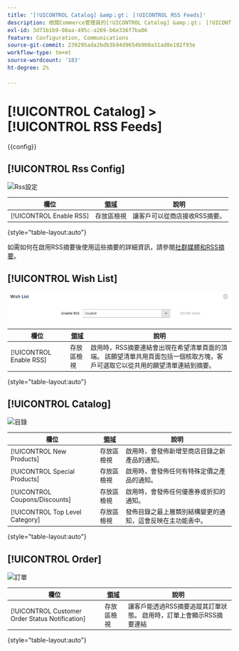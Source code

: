 ```yaml
---
title: '[!UICONTROL Catalog] &amp；gt； [!UICONTROL RSS Feeds]'
description: 檢閱Commerce管理員的[!UICONTROL Catalog] &amp；gt； [!UICONTROL RSS Feeds]頁面上的組態設定。
exl-id: 3d71b1b9-08aa-495c-a269-b6e336f7ba06
feature: Configuration, Communications
source-git-commit: 239295ada2bdb3b94d9654b960a31ad8e102f93e
workflow-type: tm+mt
source-wordcount: '183'
ht-degree: 2%

---
```


# [!UICONTROL Catalog] > [!UICONTROL RSS Feeds]

{{config}}

## [!UICONTROL Rss Config]

![Rss設定](./assets/rss-feeds-rss-config.png)<!-- zoom -->

<!-- [Rss Config](https://docs.magento.com/user-guide/marketing/rss-feed.html) -->

| 欄位 | [領域](../../getting-started/websites-stores-views.md#scope-settings) | 說明 |
|--- |--- |--- |
| [!UICONTROL Enable RSS] | 存放區檢視 | 讓客戶可以從商店接收RSS摘要。 |

{style="table-layout:auto"}

如需如何在啟用RSS摘要後使用這些摘要的詳細資訊，請參閱[社群媒體和RSS摘要](../../merchandising-promotions/social-rss.md)。

## [!UICONTROL Wish List]

![願望清單](./assets/rss-feeds-wishlist.png)<!-- zoom -->

<!-- [Wish List](https://docs.magento.com/user-guide/marketing/wishlists.html) -->

| 欄位 | [領域](../../getting-started/websites-stores-views.md#scope-settings) | 說明 |
|--- |--- |--- |
| [!UICONTROL Enable RSS] | 存放區檢視 | 啟用時，RSS摘要連結會出現在希望清單頁面的頂端。 該願望清單共用頁面包括一個核取方塊，客戶可選取它以從共用的願望清單連結到摘要。 |

{style="table-layout:auto"}

## [!UICONTROL Catalog]

![目錄](./assets/rss-feeds-catalog.png)<!-- zoom -->

<!-- [Catalog](https://docs.magento.com/user-guide/catalog/catalog-menu.html) -->

| 欄位 | [領域](../../getting-started/websites-stores-views.md#scope-settings) | 說明 |
|--- |--- |--- |
| [!UICONTROL New Products] | 存放區檢視 | 啟用時，會發佈新增至商店目錄之新產品的通知。 |
| [!UICONTROL Special Products] | 存放區檢視 | 啟用時，會發佈任何有特殊定價之產品的通知。 |
| [!UICONTROL Coupons/Discounts] | 存放區檢視 | 啟用時，會發佈任何優惠券或折扣的通知。 |
| [!UICONTROL Top Level Category] | 存放區檢視 | 發佈目錄之最上層類別結構變更的通知，這會反映在主功能表中。 |

{style="table-layout:auto"}

## [!UICONTROL Order]

![訂單](./assets/rss-feeds-order.png)<!-- zoom -->

<!-- [Order](https://docs.magento.com/user-guide/sales/order-status-notification.html) -->

| 欄位 | [領域](../../getting-started/websites-stores-views.md#scope-settings) | 說明 |
|--- |--- |--- |
| [!UICONTROL Customer Order Status Notification] | 存放區檢視 | 讓客戶能透過RSS摘要追蹤其訂單狀態。 啟用時，訂單上會顯示RSS摘要連結 |

{style="table-layout:auto"}
